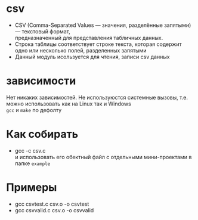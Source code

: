 # csv

* CSV (Comma-Separated Values — значения, разделённые запятыми) — текстовый формат, <br/>
      предназначенный для представления табличных данных. 
* Строка таблицы соответствует строке текста, которая содержит одно или несколько полей, разделенных запятыми
* Данный модуль исользуется для чтения, записи csv данных

# зависимости
  Нет никаких зависимостей. Не используюстся системные вызовы, т.е. <br/>
  можно использовать как на Linux так и Windows <br/>
  `gcc` и `make` по дефолту

# Как собирать
* gcc -c csv.c <br/>
и использовать его обектный файл с отдельными мини-проектами в папке `example` <br/>

# Примеры
 * gcc csvtest.c  csv.o -o csvtest <br/>
 * gcc csvvalid.c csv.o -o csvvalid  







